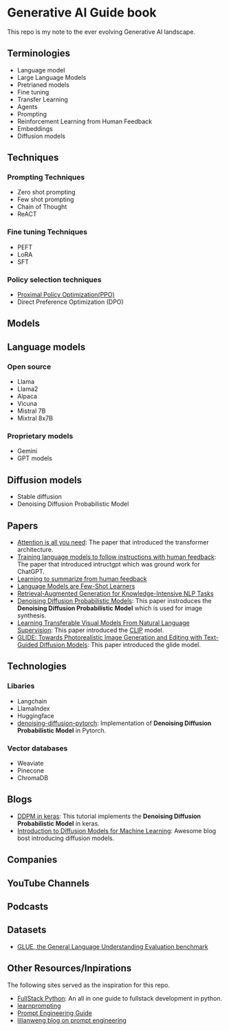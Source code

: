 # Generative AI Guide book

This repo is my note to the ever evolving Generative AI landscape.

## Terminologies
- Language model
- Large Language Models
- Pretrianed models
- Fine tuning
- Transfer Learning
- Agents
- Prompting
- Reinforcement Learning from Human Feedback
- Embeddings
- Diffusion models
  
## Techniques

### Prompting Techniques
- Zero shot prompting
- Few shot prompting
- Chain of Thought
- ReACT

### Fine tuning Techniques
- PEFT
- LoRA
- SFT

### Policy selection techniques
- [Proximal Policy Optimization(PPO)](https://en.wikipedia.org/wiki/Proximal_Policy_Optimization)
- Direct Preference Optimization (DPO)

## Models
## Language models

### Open source
- Llama
- Llama2
- Alpaca
- Vicuna
- Mistral 7B
- Mixtral 8x7B

### Proprietary models
- Gemini
- GPT models

## Diffusion models
- Stable diffusion
- Denoising Diffusion Probabilistic Model

## Papers

- [Attention is all you need](https://arxiv.org/abs/1706.03762): The paper that introduced the transformer architecture.
- [Training language models to follow instructions with human feedback](https://arxiv.org/abs/2203.02155): The paper that introduced intructgpt which was ground work for ChatGPT.
- [Learning to summarize from human feedback](https://arxiv.org/abs/2009.01325)
- [Language Models are Few-Shot Learners](https://arxiv.org/abs/2005.14165)
- [Retrieval-Augmented Generation for Knowledge-Intensive NLP Tasks](https://arxiv.org/abs/2005.11401)
- [Denoising Diffusion Probabilistic Models](https://arxiv.org/abs/2006.11239): This paper instroduces the **Denoising Diffusion Probabilistic Model** which is used for image synthesis.
- [Learning Transferable Visual Models From Natural Language Supervision](https://arxiv.org/abs/2103.00020): This paper introduced the [CLIP](https://openai.com/research/clip) model.
- [GLIDE: Towards Photorealistic Image Generation and Editing with Text-Guided Diffusion Models](https://arxiv.org/abs/2112.10741): This paper introduced the glide model.


## Technologies

### Libaries
- Langchain
- LlamaIndex
- Huggingface
- [denoising-diffusion-pytorch](https://github.com/lucidrains/denoising-diffusion-pytorch): Implementation of **Denoising Diffusion Probabilistic Model**  in Pytorch.

### Vector databases
- Weaviate
- Pinecone
- ChromaDB

## Blogs
- [DDPM in keras](https://keras.io/examples/generative/ddpm/): This tutorial implements the **Denoising Diffusion Probabilistic Model** in keras.
- [Introduction to Diffusion Models for Machine Learning](https://www.assemblyai.com/blog/diffusion-models-for-machine-learning-introduction/): Awesome blog bost introducing diffusion models.
  
## Companies

## YouTube Channels

## Podcasts

## Datasets
- [GLUE, the General Language Understanding Evaluation benchmark](https://huggingface.co/datasets/glue)


## Other Resources/Inpirations
The following sites served as the inspiration for this repo.
- [FullStack Python](https://www.fullstackpython.com/): An all in one guide to fullstack development in python.
- [learnprompting](https://learnprompting.org/docs/intro)
- [Prompt Engineering Guide](https://www.promptingguide.ai/)
- [lilianweng blog on prompt engineering](https://lilianweng.github.io/posts/2023-03-15-prompt-engineering/)

